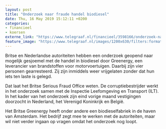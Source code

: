 ```yaml
---
layout: post
title: "Onderzoek naar fraude handel biodiesel"
date: Thu, 16 May 2019 15:12:11 +0200
categories: 
- financieel 
- koersen 
externe_link: "https://www.telegraaf.nl/financieel/3598166/onderzoek-naar-fraude-handel-biodiesel"
feature_image: "https://www.telegraaf.nl/images/1200x630/filters:format(jpeg):quality(80)/cdn-kiosk-api.telegraaf.nl/6514d6e8-77dc-11e9-a042-0218eaf05005.jpg"
---
```


<p class="intro">Britse en Nederlandse autoriteiten hebben een onderzoek geopend naar mogelijk gesjoemel met de handel in biodiesel door Greenergy, een leverancier van brandstoffen voor motorvoertuigen. Daarbij zijn vier personen gearresteerd. Zij zijn inmiddels weer vrijgelaten zonder dat hun iets ten laste is gelegd.</p> <p>Dat laat het Britse Serious Fraud Office weten. De corruptiebestrijder werkt in het onderzoek samen met de Inspectie Leefomgeving en Transport (ILT). In het kader van het onderzoek zijn eind vorige maand vestigingen doorzocht in Nederland, het Verenigd Koninkrijk en België.</p><p>Het Britse Greenergy heeft onder andere een biodieselfabriek in de haven van Amsterdam. Het bedrijf zegt mee te werken met de autoriteiten, maar wil niet verder ingaan op vragen omdat het onderzoek nog loopt.</p>
